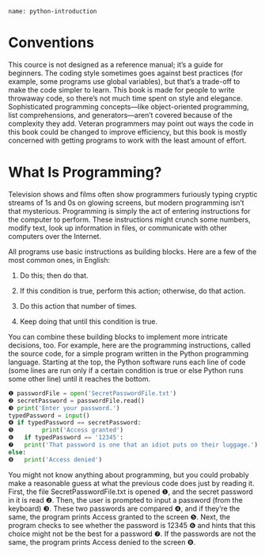 ```ngMeta
name: python-introduction
```
# Conventions

This cource is not designed as a reference manual; it’s a guide for beginners. The coding style sometimes goes against best practices (for example, some programs use global variables), but that’s a trade-off to make the code simpler to learn. This book is made for people to write throwaway code, so there’s not much time spent on style and elegance. Sophisticated programming concepts—like object-oriented programming, list comprehensions, and generators—aren’t covered because of the complexity they add. Veteran programmers may point out ways the code in this book could be changed to improve efficiency, but this book is mostly concerned with getting programs to work with the least amount of effort.

# What Is Programming?

Television shows and films often show programmers furiously typing cryptic streams of 1s and 0s on glowing screens, but modern programming isn’t that mysterious. Programming is simply the act of entering instructions for the computer to perform. These instructions might crunch some numbers, modify text, look up information in files, or communicate with other computers over the Internet.

All programs use basic instructions as building blocks. Here are a few of the most common ones, in English:

1. Do this; then do that.

2. If this condition is true, perform this action; otherwise, do that action.

3. Do this action that number of times.

4. Keep doing that until this condition is true.

You can combine these building blocks to implement more intricate decisions, too. For example, here are the programming instructions, called the source code, for a simple program written in the Python programming language. Starting at the top, the Python software runs each line of code (some lines are run only if a certain condition is true or else Python runs some other line) until it reaches the bottom.

```python
❶ passwordFile = open('SecretPasswordFile.txt')
❷ secretPassword = passwordFile.read()
❸ print('Enter your password.')
typedPassword = input()
❹ if typedPassword == secretPassword:
❺   	 print('Access granted')
❻	if typedPassword == '12345':
❼	print('That password is one that an idiot puts on their luggage.')
else:
❽ 	print('Access denied')
```

You might not know anything about programming, but you could probably make a reasonable guess at what the previous code does just by reading it. First, the file SecretPasswordFile.txt is opened ❶, and the secret password in it is read ❷. Then, the user is prompted to input a password (from the keyboard) ❸. These two passwords are compared ❹, and if they’re the same, the program prints Access granted to the screen ❺. Next, the program checks to see whether the password is 12345 ❻ and hints that this choice might not be the best for a password ❼. If the passwords are not the same, the program prints Access denied to the screen ❽.

